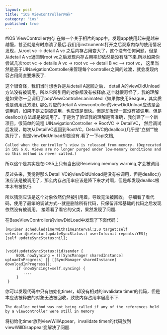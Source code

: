 ```yaml
--- 
layout: post
title: "iOS ViewController内存"
category: "ios"
published: true
---
```


#iOS ViewController内存
在做一个关于相片的app中，发现app使用起来是越来越慢，甚至就是有时崩溃了最后.我们用instruments打开之后观察内存的使用情况发现，从root vc -> detail A vc 之后内存占用变大了，这个没有任何问题，但是从detail A vc返回到root vc之后发现内存占用率却依然是没有降下来.所以如果你尝试几次root vc -> details A vc -> root vc --> detail B vc --> root vc， 这里当然是基于UINavigationController来管理每个controller之间的过渡，就会发现内容占用简直要爆表了. 
	
这个很奇怪，我们当时想也许是从detail A返回之后， detail A的viewDidUnload方法没有被调用，所以它所引用的对象都没有被释放.这个就很奇怪了，我的理解是如果你一旦调用了popViewController:animated（如果你使用Seague，其实质也是调用此方法), 那么对应的detail A viewcontroller的viewDidUnload应该是会调用的，如果不是立刻被调用，也应该是很快。但是却发现一直没有被调用，但是dealloc()方法却是被调用了。于是为了验证我的理解是否准确，我创建了一个新项目，很简单的流程 UINavigationController -> RootVC -> DetailVC， 然后调试后发现，每次从DetailVC返回到RootVC，DetailVC的dealloc()几乎是“立刻“”被执行了，但是viewDidUnload却是没有.看了一下api文档,
	
	Called when the controller’s view is released from memory. (Deprecated in iOS 6.0. Views are no longer purged under low-memory conditions and so this method is never called.)

所以这个是其实是在iOS5上只有当出现Receiving memory warning,才会被调用.

反过头来，我觉得那么Detail VC的viewDidUnload是没有被调用，但是dealloc方法应该是被调用了，那么内存占用率应该是降下来才对啊，但是却发现dealloc根本木有被执行.

所以猜测应该是这个对象依然仍然被引用着，导致无法被回收。 仔细看了看代码，使用了最笨的调试方式--就是删除所有代码，只保留非常基础的代码之后发现依然没有被调用。 接着看了看它的父类，果然发现了问题.

在BaseViewController的viewDidLoad中发现了下面代码：

	[NSTimer scheduledTimerWithTimeInterval:2.0 target:self selector:@selector(updateSyncStatus:) userInfo:nil repeats:YES];
	[self updateSyncStatus:nil];
	
	
	(void)updateSyncStatus:(id)sender {
	     BOOL nowSyncing = ([[SyncManager sharedInstance] uploadInProgress] || [[SyncManager sharedInstance] downloadInProgress]);
	     if (nowSyncing!=self.syncing) {
		 	....
	     }
	 }


	
你可以发现代码中只有初始化timer，却没有相对的invalidate timer的代码，但是本应该被释放的对象无法被回收，致使内存占用率居高不下.

	The dealloc method was not being called if any of the references held by a viewcontroller were still in memory

将初始化timer放到viewWillAppear，invalidate timer的代码放到viewWillDisappear变解决了问题.	
